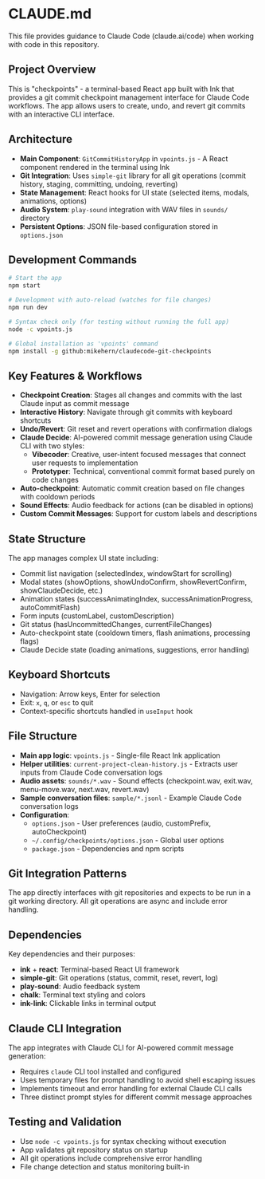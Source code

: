 # CLAUDE.md

This file provides guidance to Claude Code (claude.ai/code) when working with code in this repository.

## Project Overview

This is "checkpoints" - a terminal-based React app built with Ink that provides a git commit checkpoint management interface for Claude Code workflows. The app allows users to create, undo, and revert git commits with an interactive CLI interface.

## Architecture

- **Main Component**: `GitCommitHistoryApp` in `vpoints.js` - A React component rendered in the terminal using Ink
- **Git Integration**: Uses `simple-git` library for all git operations (commit history, staging, committing, undoing, reverting)
- **State Management**: React hooks for UI state (selected items, modals, animations, options)
- **Audio System**: `play-sound` integration with WAV files in `sounds/` directory
- **Persistent Options**: JSON file-based configuration stored in `options.json`

## Development Commands

```bash
# Start the app
npm start

# Development with auto-reload (watches for file changes)
npm run dev

# Syntax check only (for testing without running the full app)
node -c vpoints.js

# Global installation as 'vpoints' command
npm install -g github:mikehern/claudecode-git-checkpoints
```

## Key Features & Workflows

- **Checkpoint Creation**: Stages all changes and commits with the last Claude input as commit message
- **Interactive History**: Navigate through git commits with keyboard shortcuts
- **Undo/Revert**: Git reset and revert operations with confirmation dialogs
- **Claude Decide**: AI-powered commit message generation using Claude CLI with two styles:
  - **Vibecoder**: Creative, user-intent focused messages that connect user requests to implementation
  - **Prototyper**: Technical, conventional commit format based purely on code changes
- **Auto-checkpoint**: Automatic commit creation based on file changes with cooldown periods
- **Sound Effects**: Audio feedback for actions (can be disabled in options)
- **Custom Commit Messages**: Support for custom labels and descriptions

## State Structure

The app manages complex UI state including:

- Commit list navigation (selectedIndex, windowStart for scrolling)
- Modal states (showOptions, showUndoConfirm, showRevertConfirm, showClaudeDecide, etc.)
- Animation states (successAnimatingIndex, successAnimationProgress, autoCommitFlash)
- Form inputs (customLabel, customDescription)
- Git status (hasUncommittedChanges, currentFileChanges)
- Auto-checkpoint state (cooldown timers, flash animations, processing flags)
- Claude Decide state (loading animations, suggestions, error handling)

## Keyboard Shortcuts

- Navigation: Arrow keys, Enter for selection
- Exit: `x`, `q`, or `esc` to quit
- Context-specific shortcuts handled in `useInput` hook

## File Structure

- **Main app logic**: `vpoints.js` - Single-file React Ink application
- **Helper utilities**: `current-project-clean-history.js` - Extracts user inputs from Claude Code conversation logs
- **Audio assets**: `sounds/*.wav` - Sound effects (checkpoint.wav, exit.wav, menu-move.wav, next.wav, revert.wav)
- **Sample conversation files**: `sample/*.jsonl` - Example Claude Code conversation logs
- **Configuration**:
  - `options.json` - User preferences (audio, customPrefix, autoCheckpoint)
  - `~/.config/checkpoints/options.json` - Global user options
  - `package.json` - Dependencies and npm scripts

## Git Integration Patterns

The app directly interfaces with git repositories and expects to be run in a git working directory. All git operations are async and include error handling.

## Dependencies

Key dependencies and their purposes:

- **ink** + **react**: Terminal-based React UI framework
- **simple-git**: Git operations (status, commit, reset, revert, log)
- **play-sound**: Audio feedback system
- **chalk**: Terminal text styling and colors
- **ink-link**: Clickable links in terminal output

## Claude CLI Integration

The app integrates with Claude CLI for AI-powered commit message generation:

- Requires `claude` CLI tool installed and configured
- Uses temporary files for prompt handling to avoid shell escaping issues
- Implements timeout and error handling for external Claude CLI calls
- Three distinct prompt styles for different commit message approaches

## Testing and Validation

- Use `node -c vpoints.js` for syntax checking without execution
- App validates git repository status on startup
- All git operations include comprehensive error handling
- File change detection and status monitoring built-in
